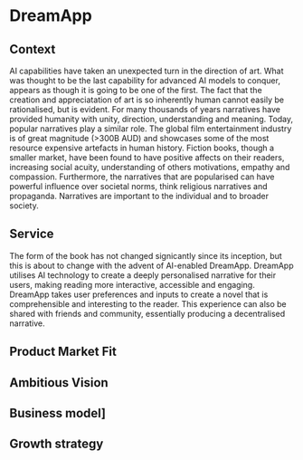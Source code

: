 # DreamApp
## Context
AI capabilities have taken an unexpected turn in the direction of art. What was thought to be the last capability for advanced AI models to conquer, appears as though it is going to be one of the first. The fact that the creation and appreciatation of art is so inherently human cannot easily be rationalised, but is evident. For many thousands of years narratives have provided humanity with unity, direction, understanding and meaning. Today, popular narratives play a similar role. The global film entertainment industry is of great magnitude (>300B AUD) and showcases some of the most resource expensive artefacts in human history. Fiction books, though a smaller market, have been found to have positive affects on their readers, increasing social acuity, understanding of others motivations, empathy and compassion. Furthermore, the narratives that are popularised can have powerful influence over societal norms, think religious narratives and propaganda. Narratives are important to the individual and to broader society.

## Service
The form of the book has not changed signicantly since its inception, but this is about to change with the advent of AI-enabled DreamApp. DreamApp utilises AI technology to create a deeply personalised narrative for their users, making reading more interactive, accessible and engaging. DreamApp takes user preferences and inputs to create a novel that is comprehensible and interesting to the reader. This experience can also be shared with friends and community, essentially producing a decentralised narrative.

## Product Market Fit

## Ambitious Vision

## Business model]

## Growth strategy

